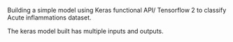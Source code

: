 
Building a simple model using Keras functional API/ Tensorflow 2 to classify Acute inflammations dataset.

The keras model built has multiple inputs and outputs.
